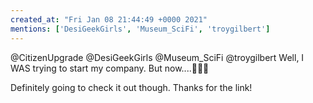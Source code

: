 ```yaml
---
created_at: "Fri Jan 08 21:44:49 +0000 2021"
mentions: ['DesiGeekGirls', 'Museum_SciFi', 'troygilbert']
---
```


@CitizenUpgrade @DesiGeekGirls @Museum_SciFi @troygilbert Well, I WAS trying to start my company. But now....🤣🤣🤣

Definitely going to check it out though.  Thanks for the link!